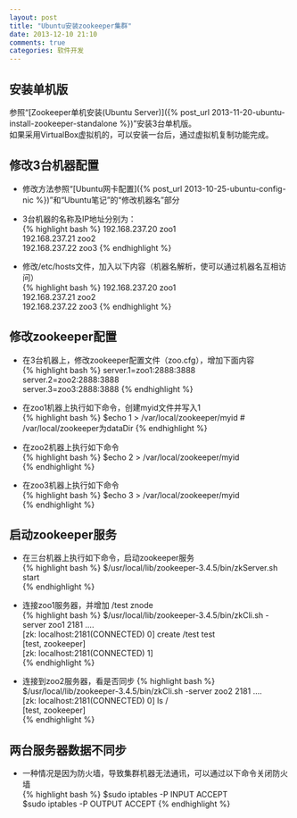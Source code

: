 ```yaml
---
layout: post
title: "Ubuntu安装zookeeper集群"
date: 2013-12-10 21:10
comments: true
categories: 软件开发
---
```


## 安装单机版
参照“[Zookeeper单机安装(Ubuntu Server)]({% post_url 2013-11-20-ubuntu-install-zookeeper-standalone %})”安装3台单机版。    
如果采用VirtualBox虚拟机的，可以安装一台后，通过虚拟机复制功能完成。

## 修改3台机器配置
* 修改方法参照“[Ubuntu网卡配置]({% post_url 2013-10-25-ubuntu-config-nic %})”和“Ubuntu笔记”的“修改机器名”部分

* 3台机器的名称及IP地址分别为：     
{% highlight bash %}
192.168.237.20     zoo1            
192.168.237.21     zoo2            
192.168.237.22     zoo3 
{% endhighlight %}
         

* 修改/etc/hosts文件，加入以下内容（机器名解析，使可以通过机器名互相访问）    
{% highlight bash %}
192.168.237.20     zoo1            
192.168.237.21     zoo2            
192.168.237.22     zoo3
{% endhighlight %}
        



## 修改zookeeper配置
* 在3台机器上，修改zookeeper配置文件（zoo.cfg），增加下面内容   
{% highlight bash %}
server.1=zoo1:2888:3888            
server.2=zoo2:2888:3888            
server.3=zoo3:2888:3888
{% endhighlight %}           

* 在zoo1机器上执行如下命令，创建myid文件并写入1  
{% highlight bash %}
$echo 1 > /var/local/zookeeper/myid   # /var/local/zookeeper为dataDir
{% endhighlight %}

* 在zoo2机器上执行如下命令    
{% highlight bash %}
$echo 2 > /var/local/zookeeper/myid    
{% endhighlight %}

* 在zoo3机器上执行如下命令    
{% highlight bash %}
$echo 3 > /var/local/zookeeper/myid    
{% endhighlight %}

## 启动zookeeper服务    
* 在三台机器上执行如下命令，启动zookeeper服务    
{% highlight bash %}
$/usr/local/lib/zookeeper-3.4.5/bin/zkServer.sh start    
{% endhighlight %}

* 连接zoo1服务器，并增加 /test   znode    
{% highlight bash %}
$/usr/local/lib/zookeeper-3.4.5/bin/zkCli.sh -server zoo1 2181
....                                                                                           
[zk:  localhost:2181(CONNECTED) 0] create /test test     
[test, zookeeper]                                                                   
[zk:  localhost:2181(CONNECTED) 1]                                  
{% endhighlight %}

* 连接到zoo2服务器，看是否同步
{% highlight bash %}
$/usr/local/lib/zookeeper-3.4.5/bin/zkCli.sh -server zoo2 2181
....                                                                                           
[zk:  localhost:2181(CONNECTED) 0] ls /                          
[test, zookeeper]                                                                
{% endhighlight %}

## 两台服务器数据不同步
* 一种情况是因为防火墙，导致集群机器无法通讯，可以通过以下命令关闭防火墙    
{% highlight bash %}
$sudo iptables -P INPUT ACCEPT    
$sudo iptables -P OUTPUT ACCEPT
{% endhighlight %}     

